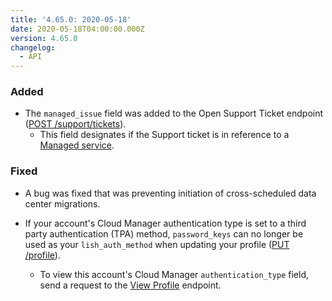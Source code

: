 ```yaml
---
title: '4.65.0: 2020-05-18'
date: 2020-05-18T04:00:00.000Z
version: 4.65.0
changelog:
  - API
---
```


### Added

- The `managed_issue` field was added to the Open Support Ticket endpoint ([POST /support/tickets](/api/v4/support-tickets/#post)).
    - This field designates if the Support ticket is in reference to a [Managed service](https://www.linode.com/products/managed/).

### Fixed

- A bug was fixed that was preventing initiation of cross-scheduled data center migrations.

-  If your account's Cloud Manager authentication type is set to a third party authentication (TPA) method,  `password_keys` can no longer be used as your `lish_auth_method` when updating your profile ([PUT /profile](/api/v4/profile/#put)).
    - To view this account's Cloud Manager `authentication_type` field, send a request to the [View Profile](/api/v4/profile) endpoint.
